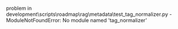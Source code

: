 problem in development\scripts\roadmap\rag\metadata\test_tag_normalizer.py - ModuleNotFoundError: No module named 'tag_normalizer'
